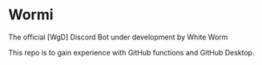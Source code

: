 # Wormi
The official [WgD] Discord Bot under development by White Worm


This repo is to gain experience with GitHub functions and GitHub Desktop.
